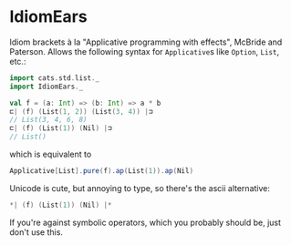IdiomEars
=========

Idiom brackets à la "Applicative programming with effects", McBride and Paterson.
Allows the following syntax for `Applicative`s like `Option`, `List`, etc.:

```scala
import cats.std.list._
import IdiomEars._
```
```scala
val f = (a: Int) => (b: Int) => a * b
⊏| (f) (List(1, 2)) (List(3, 4)) |⊐
// List(3, 4, 6, 8)
⊏| (f) (List(1)) (Nil) |⊐
// List()
```

which is equivalent to

```scala
Applicative[List].pure(f).ap(List(1)).ap(Nil)
```

Unicode is cute, but annoying to type, so there's the ascii alternative:

```scala
*| (f) (List(1)) (Nil) |*
```

If you're against symbolic operators, which you probably should be, just don't use this.
